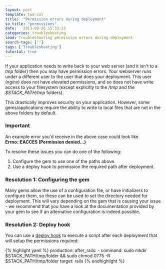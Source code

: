 ```yaml
---
layout: post
template: two-col
title:  "Permission errors during deployment"
so_title: "permissions"
date:   2013-09-26 15:33:13
categories: troubleshooting
lead: Troubleshooting permission errors during deployment
search-tags: ['']
tags: ['Troubleshooting']
tutorial: true
---
```


If your application needs to write back to your web server (and it isn't to a <i>tmp</i> folder) then you may have permission errors.
Your webserver runs under a different user to the user that does your deployment.
This user (*nginx*) does not have elevated permissions, and so does not have write access to your filesystem (except explicitly to the */tmp* and the *$STACK&#95;PATH/tmp* folders).

This drastically improves security on your application. However, some gems/applications require the ability to write to local files that are not in the above folders by default.

<div class="notice">
		<h3>Important</h3>
		<p>An example error you'd receive in the above case could look like <b>Errno::EACCES (Permission denied...)</b></p>
</div>

To resolve these issues you can do one of the following:

1. Configure the gem to use one of the paths above.
2. Use a deploy hook to permission the required path after deployment.
<h3>Resolution 1: Configuring the gem</h3>

Many gems allow the use of a configuration file, or have initializers to configure them, so these can be used to set the directory needed for deployment. This will vary depending on the gem that is causing your issue - we recommend that you have a look at the documentation provided by your gem to see if an alternative configuration is indeed possible.

<h3>Resolution 2: Deploy hook</h3>

You can use a [deploy hook](/stack-features/deploy-hooks.html) to execute a script after each deployment that will setup the permissions required:

{% highlight yaml %}
production:
    after_rails:
      - command: sudo mkdir $STACK_PATH/tmp/folder && sudo chmod 0775 -R $STACK_PATH/tmp/folder
        target: rails
{% endhighlight %}